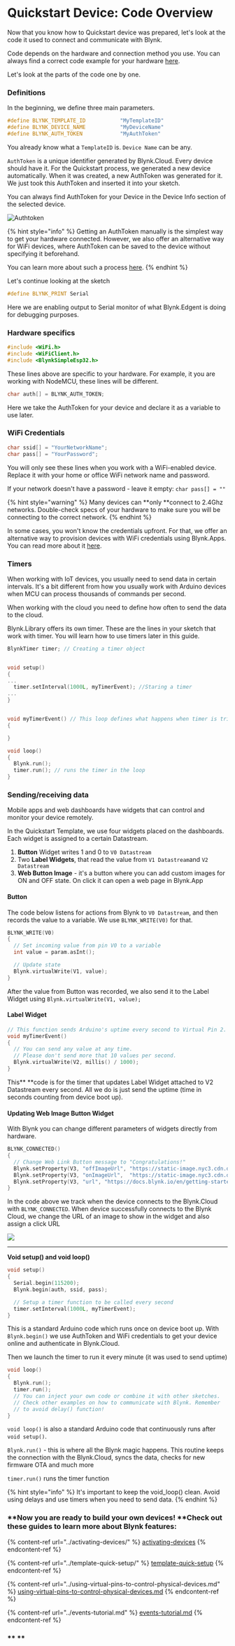 # Quickstart Device: Code Overview

Now that you know how to Quickstart device was prepared, let's look at the code it used to connect and communicate with Blynk.

Code depends on the hardware and connection method you use. You can always find a correct code example for your hardware [here](https://examples.blynk.cc).

Let's look at the parts of the code one by one.



### Definitions

In the beginning, we define three main parameters.

```cpp
#define BLYNK_TEMPLATE_ID           "MyTemplateID"
#define BLYNK_DEVICE_NAME           "MyDeviceName"
#define BLYNK_AUTH_TOKEN            "MyAuthToken"
```

You already know what a `TemplateID` is. `Device Name` can be any. 

`AuthToken` is a unique identifier generated by Blynk.Cloud. Every device should have it. For the Quickstart process, we generated a new device automatically. When it was created, a new AuthToken was generated for it. We just took this AuthToken and inserted it into your sketch. 

You can always find AuthToken for your Device in the Device Info section of the selected device.

![Authtoken](https://user-images.githubusercontent.com/72824404/120668495-300a0180-c497-11eb-8858-9dbf413d787f.png)

{% hint style="info" %}
Getting an AuthToken manually is the simplest way to get your hardware connected. However, we also offer an alternative way for WiFi devices, where AuthToken can be saved to the device without specifying it beforehand. 

You can learn more about such a process [here](../activating-devices/#a-wifi-provisioning-using-blynk-edgent).
{% endhint %}



Let's continue looking at the sketch

```cpp
#define BLYNK_PRINT Serial
```

Here we are enabling output to Serial monitor of what Blynk.Edgent is doing for debugging purposes.



### Hardware specifics

```cpp
#include <WiFi.h>
#include <WiFiClient.h>
#include <BlynkSimpleEsp32.h>
```

These lines above are specific to your hardware. For example, it you are working with NodeMCU, these lines will be different.



```cpp
char auth[] = BLYNK_AUTH_TOKEN;
```

Here we take the AuthToken for your device and declare it as a variable to use later. 



### WiFi Credentials

```cpp
char ssid[] = "YourNetworkName";
char pass[] = "YourPassword";
```

You will only see these lines when you work with a WiFi-enabled device. Replace it with your home or office WiFi network name and password. 

If your network doesn't have a password - leave it empty: `char pass[] = ""`

{% hint style="warning" %}
Many devices can **only **connect to 2.4Ghz networks. Double-check specs of your hardware to make sure you will be connecting to the correct network.
{% endhint %}

In some cases, you won't know the credentials upfront. For that, we offer an alternative way to provision devices with WiFi credentials using Blynk.Apps. You can read more about it [here](../activating-devices/blynk-edgent-wifi-provisioning.md).

###

### Timers

When working with IoT devices, you usually need to send data in certain intervals. It's a bit different from how you usually work with Arduino devices when MCU can process thousands of commands per second. 

When working with the cloud you need to define how often to send the data to the cloud.

Blynk.Library offers its own timer. These are the lines in your sketch that work with timer. You will learn how to use timers later in this guide.

```cpp
BlynkTimer timer; // Creating a timer object


void setup()
{
...
  timer.setInterval(1000L, myTimerEvent); //Staring a timer
...  
}


void myTimerEvent() // This loop defines what happens when timer is triggered
{

}

void loop()
{
  Blynk.run();
  timer.run(); // runs the timer in the loop
}
```





### Sending/receiving data 

Mobile apps and web dashboards have widgets that can control and monitor your device remotely.

In the Quickstart Template, we use four widgets placed on the dashboards. Each widget is assigned to a certain Datastream. 

1. **Button** Widget writes 1 and 0 to `V0 Datastream`
2. Two **Label Widgets**,  that read the value from `V1 Datastream`and `V2 Datastream`
3. **Web Button Image** - it's a button where you can add custom images for ON and OFF state. On click it can open a web page in Blynk.App



#### Button

The code below listens for actions from Blynk to `V0 Datastream`,  and then records the value to a variable. We use `BLYNK_WRITE(V0)` for that.

```cpp
BLYNK_WRITE(V0)
{
  // Set incoming value from pin V0 to a variable
  int value = param.asInt();

  // Update state
  Blynk.virtualWrite(V1, value);
}
```

After the value from Button was recorded, we also send it to the Label Widget using `Blynk.virtualWrite(V1, value);`



#### Label Widget

```cpp
// This function sends Arduino's uptime every second to Virtual Pin 2.
void myTimerEvent()
{
  // You can send any value at any time.
  // Please don't send more that 10 values per second.
  Blynk.virtualWrite(V2, millis() / 1000);
}
```

This** **code is for the timer that updates Label Widget attached to  V2 Datastream every second. All we do is just send the uptime (time in seconds counting from device boot up).



#### Updating Web Image Button Widget

With Blynk you can change different parameters of widgets directly from hardware. 

```cpp
BLYNK_CONNECTED()
{
  // Change Web Link Button message to "Congratulations!"
  Blynk.setProperty(V3, "offImageUrl", "https://static-image.nyc3.cdn.digitaloceanspaces.com/general/fte/congratulations.png");
  Blynk.setProperty(V3, "onImageUrl",  "https://static-image.nyc3.cdn.digitaloceanspaces.com/general/fte/congratulations_pressed.png");
  Blynk.setProperty(V3, "url", "https://docs.blynk.io/en/getting-started/template-quick-setup");
}
```

In the code above we track when the device connects to the Blynk.Cloud with `BLYNK_CONNECTED`. When device successfully connects to the Blynk Cloud, we change the URL of an image to show in the widget and also assign a click URL

![](../../.gitbook/assets/blynk-quickstart-image-widget-update-property.jpg)

****

**Void setup() and void loop()**

```cpp
void setup()
{
  Serial.begin(115200);
  Blynk.begin(auth, ssid, pass);

  // Setup a timer function to be called every second
  timer.setInterval(1000L, myTimerEvent);
}
```

This is a standard Arduino code which runs once on device boot up. With `Blynk.begin()` we use AuthToken and WiFi credentials to get your device online and authenticate in Blynk.Cloud. 

Then we launch the timer to run it every minute (it was used to send uptime)

```cpp
void loop()
{
  Blynk.run();
  timer.run();
  // You can inject your own code or combine it with other sketches.
  // Check other examples on how to communicate with Blynk. Remember
  // to avoid delay() function!
}
```

`void loop()` is also a standard Arduino code that continuously runs after `void setup()`. 

`Blynk.run()` - this is where all the Blynk magic happens. This routine keeps the connection with the Blynk.Cloud, syncs the data, checks for new firmware OTA and much more

 `timer.run()` runs the timer function

{% hint style="info" %}
It's important to keep the void_loop() clean. Avoid using delays and use timers when you need to send data. 
{% endhint %}

### **Now you are ready to build your own devices! **Check out these guides to learn more about Blynk features:

{% content-ref url="../activating-devices/" %}
[activating-devices](../activating-devices/)
{% endcontent-ref %}

{% content-ref url="../template-quick-setup/" %}
[template-quick-setup](../template-quick-setup/)
{% endcontent-ref %}

{% content-ref url="../using-virtual-pins-to-control-physical-devices.md" %}
[using-virtual-pins-to-control-physical-devices.md](../using-virtual-pins-to-control-physical-devices.md)
{% endcontent-ref %}

{% content-ref url="../events-tutorial.md" %}
[events-tutorial.md](../events-tutorial.md)
{% endcontent-ref %}





###  ** **

###
